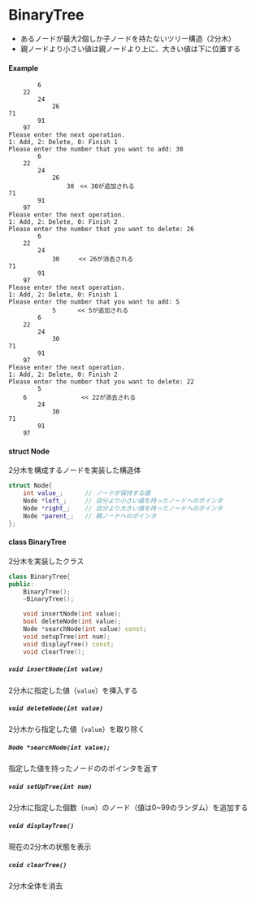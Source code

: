 # BinaryTree
- あるノードが最大2個しか子ノードを持たないツリー構造（2分木）
- 親ノードより小さい値は親ノードより上に、大きい値は下に位置する

#### Example
```$xslt
        6
    22
        24
            26
71
        91
    97
Please enter the next operation.
1: Add, 2: Delete, 0: Finish 1
Please enter the number that you want to add: 30
        6
    22
        24
            26
                30　<< 30が追加される
71
        91
    97
Please enter the next operation.
1: Add, 2: Delete, 0: Finish 2
Please enter the number that you want to delete: 26
        6
    22
        24
            30　　  << 26が消去される
71
        91
    97
Please enter the next operation.
1: Add, 2: Delete, 0: Finish 1
Please enter the number that you want to add: 5
            5      << 5が追加される
        6
    22
        24
            30
71
        91
    97
Please enter the next operation.
1: Add, 2: Delete, 0: Finish 2
Please enter the number that you want to delete: 22
        5
    6               << 22が消去される
        24
            30    
71
        91
    97
```

#### struct Node
2分木を構成するノードを実装した構造体
```c++
struct Node{
    int value_;      // ノードが保持する値
    Node *left_;     // 自分より小さい値を持ったノードへのポインタ
    Node *right_;    // 自分より大きい値を持ったノードへのポインタ
    Node *parent_;   // 親ノードへのポインタ
};
```

#### class BinaryTree
2分木を実装したクラス
```c++
class BinaryTree{
public:
    BinaryTree();
    ~BinaryTree();

    void insertNode(int value);
    bool deleteNode(int value);
    Node *searchNode(int value) const;
    void setupTree(int num);
    void displayTree() const;
    void clearTree();
```
##### `void insertNode(int value)`
2分木に指定した値（`value`）を挿入する

##### `void deleteNode(int value)`
2分木から指定した値（`value`）を取り除く

##### `Node *searchNode(int value);`
指定した値を持ったノードののポインタを返す

##### `void setUpTree(int num)`
2分木に指定した個数（`num`）のノード（値は0~99のランダム）を追加する

##### `void displayTree()`
現在の2分木の状態を表示

##### `coid clearTree()`
2分木全体を消去

